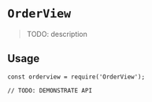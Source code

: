 # `OrderView`

> TODO: description

## Usage

```
const orderview = require('OrderView');

// TODO: DEMONSTRATE API
```
